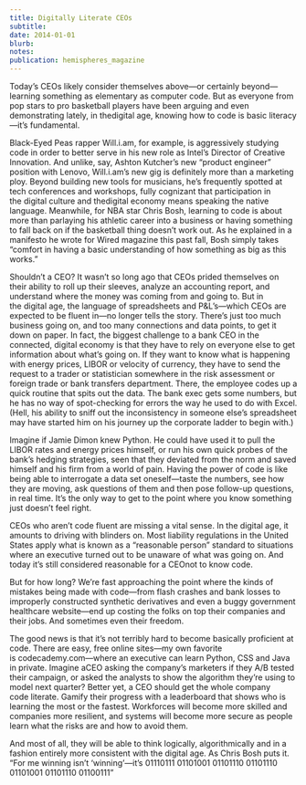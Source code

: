 ```yaml
---
title: Digitally Literate CEOs
subtitle: 
date: 2014-01-01
blurb: 
notes: 
publication: hemispheres_magazine
---
```


Today’s CEOs likely consider themselves above—or certainly beyond—learning something as elementary as computer code. But as everyone from pop stars to pro basketball players have been arguing and even demonstrating lately, in thedigital age, knowing how to code is basic literacy—it’s fundamental.

Black-Eyed Peas rapper Will.i.am, for example, is aggressively studying code in order to better serve in his new role as Intel’s Director of Creative Innovation. And unlike, say, Ashton Kutcher’s new “product engineer” position with Lenovo, Will.i.am’s new gig is definitely more than a marketing ploy. Beyond building new tools for musicians, he’s frequently spotted at tech conferences and workshops, fully cognizant that participation in the digital culture and thedigital economy means speaking the native language. Meanwhile, for NBA star Chris Bosh, learning to code is about more than parlaying his athletic career into a business or having something to fall back on if the basketball thing doesn’t work out. As he explained in a manifesto he wrote for Wired magazine this past fall, Bosh simply takes “comfort in having a basic understanding of how something as big as this works.”

Shouldn’t a CEO? It wasn’t so long ago that CEOs prided themselves on their ability to roll up their sleeves, analyze an accounting report, and understand where the money was coming from and going to. But in the digital age, the language of spreadsheets and P&L’s—which CEOs are expected to be fluent in—no longer tells the story. There’s just too much business going on, and too many connections and data points, to get it down on paper. In fact, the biggest challenge to a bank CEO in the connected, digital economy is that they have to rely on everyone else to get information about what’s going on. If they want to know what is happening with energy prices, LIBOR or velocity of currency, they have to send the request to a trader or statistician somewhere in the risk assessment or foreign trade or bank transfers department. There, the employee codes up a quick routine that spits out the data. The bank exec gets some numbers, but he has no way of spot-checking for errors the way he used to do with Excel. (Hell, his ability to sniff out the inconsistency in someone else’s spreadsheet may have started him on his journey up the corporate ladder to begin with.)

Imagine if Jamie Dimon knew Python. He could have used it to pull the LIBOR rates and energy prices himself, or run his own quick probes of the bank’s hedging strategies, seen that they deviated from the norm and saved himself and his firm from a world of pain. Having the power of code is like being able to interrogate a data set oneself—taste the numbers, see how they are moving, ask questions of them and then pose follow-up questions, in real time. It’s the only way to get to the point where you know something just doesn’t feel right.

CEOs who aren’t code fluent are missing a vital sense. In the digital age, it amounts to driving with blinders on. Most liability regulations in the United States apply what is known as a “reasonable person” standard to situations where an executive turned out to be unaware of what was going on. And today it’s still considered reasonable for a CEOnot to know code.

But for how long? We’re fast approaching the point where the kinds of mistakes being made with code—from flash crashes and bank losses to improperly constructed synthetic derivatives and even a buggy government healthcare website—end up costing the folks on top their companies and their jobs. And sometimes even their freedom.

The good news is that it’s not terribly hard to become basically proficient at code. There are easy, free online sites—my own favorite is codecademy.com—where an executive can learn Python, CSS and Java in private. Imagine aCEO asking the company’s marketers if they A/B tested their campaign, or asked the analysts to show the algorithm they’re using to model next quarter? Better yet, a CEO should get the whole company code literate. Gamify their progress with a leaderboard that shows who is learning the most or the fastest. Workforces will become more skilled and companies more resilient, and systems will become more secure as people learn what the risks are and how to avoid them.

And most of all, they will be able to think logically, algorithmically and in a fashion entirely more consistent with the digital age. As Chris Bosh puts it. “For me winning isn’t ‘winning’—it’s 01110111 01101001 01101110 01101110 01101001 01101110 01100111”
